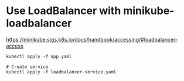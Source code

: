 # Use LoadBalancer with minikube-loadbalancer

https://minikube.sigs.k8s.io/docs/handbook/accessing/#loadbalancer-access

```
kubectl apply -f app.yaml

# Create service
kubectl apply -f loadbalancer-service.yaml
```